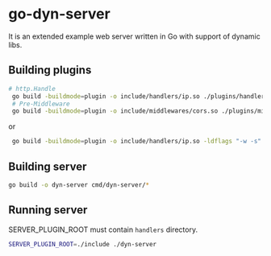 # go-dyn-server

It is an extended example web server written in Go with support of dynamic libs.

## Building plugins

```bash
# http.Handle
 go build -buildmode=plugin -o include/handlers/ip.so ./plugins/handlers/ip
 # Pre-Middleware
 go build -buildmode=plugin -o include/middlewares/cors.so ./plugins/middlewares/cors
```
or

```bash
 go build -buildmode=plugin -o include/handlers/ip.so -ldflags "-w -s" ./plugins/handlers/ip.go
```

## Building server
```bash
go build -o dyn-server cmd/dyn-server/*
```

## Running server
SERVER_PLUGIN_ROOT must contain `handlers` directory.
```bash
SERVER_PLUGIN_ROOT=./include ./dyn-server
```